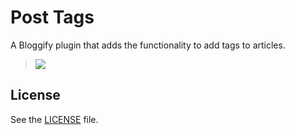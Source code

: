 Post Tags
=========

A Bloggify plugin that adds the functionality to add tags to articles.

> ![](http://i.imgur.com/l8tBEg0.png)

## License
See the [LICENSE](./LICENSE) file.
